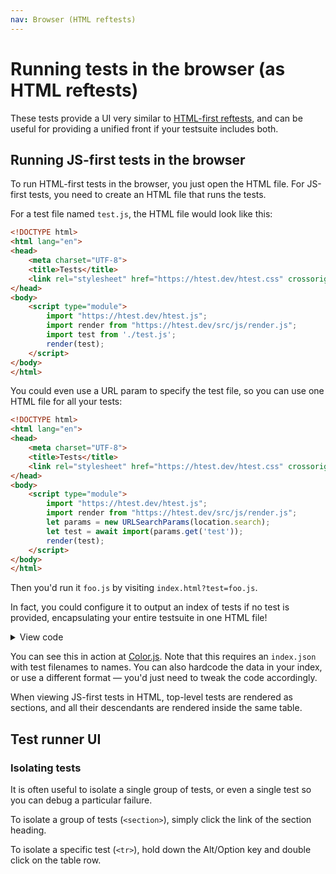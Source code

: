 ```yaml
---
nav: Browser (HTML reftests)
---
```


# Running tests in the browser (as HTML reftests)

These tests provide a UI very similar to [HTML-first reftests](../../define/html/), and can be useful
for providing a unified front if your testsuite includes both.

## Running JS-first tests in the browser

To run HTML-first tests in the browser, you just open the HTML file.
For JS-first tests, you need to create an HTML file that runs the tests.

For a test file named `test.js`, the HTML file would look like this:

```html
<!DOCTYPE html>
<html lang="en">
<head>
	<meta charset="UTF-8">
	<title>Tests</title>
	<link rel="stylesheet" href="https://htest.dev/htest.css" crossorigin />
</head>
<body>
	<script type="module">
		import "https://htest.dev/htest.js";
		import render from "https://htest.dev/src/js/render.js";
		import test from './test.js';
		render(test);
	</script>
</body>
</html>
```

You could even use a URL param to specify the test file, so you can use one HTML file for all your tests:

```html
<!DOCTYPE html>
<html lang="en">
<head>
	<meta charset="UTF-8">
	<title>Tests</title>
	<link rel="stylesheet" href="https://htest.dev/htest.css" crossorigin />
</head>
<body>
	<script type="module">
		import "https://htest.dev/htest.js";
		import render from "https://htest.dev/src/js/render.js";
		let params = new URLSearchParams(location.search);
		let test = await import(params.get('test'));
		render(test);
	</script>
</body>
</html>
```

Then you'd run it `foo.js` by visiting `index.html?test=foo.js`.

In fact, you could configure it to output an index of tests if no test is provided, encapsulating your entire testsuite in one HTML file!

<details>
<summary>View code</summary>

```html
<!DOCTYPE html>
<html lang="en">
<head>
	<meta charset="UTF-8">
	<title>Tests</title>
	<link rel="stylesheet" href="https://htest.dev/htest.css" crossorigin />
	<script src="https://htest.dev/htest.js" type="module" crossorigin></script>
	<script>
		let params = new URLSearchParams(location.search);
		let test_url = params.get('test');

		if (test_url) {
			let test_url_ext = test_url.match(/\.(\w+)$/)?.[1];

			if (!test_url_ext) {
				test_url += '.js';
			}

			if (/^\w+\.\w+$/.test(test_url)) {
				test_url = `./${test_url}`;
			}

			Promise.all([
				import("https://htest.dev/src/js/render.js").then(m => m.default),
				import(test_url).then(m => m.default),
			]).then(([render, test]) => render(test));
		}
		else if (parent === self) {
			document.documentElement.classList.add('index');

			// Index of all tests
			fetch('./index.json').then(r => r.json()).then(index => {
				index = Object.entries(index).map(([id, name]) => ({ id, name }));

				document.body.innerHTML = `
				<section>
					<h1>Tests</h1>

					<ul id="tests">
						${index.map(test => `
							<li>
								<a href="?test=${test.id}">${test.name}</a>
							</li>
						`).join('\n')}
					</ul>
				</section>
				`;
			});
		}
	</script>
</head>
<body>
</body>
</html>
```

</details>

You can see this in action at [Color.js](https://colorjs.io/test/).
Note that this requires an `index.json` with test filenames to names. You can also hardcode the data in your index, or use a different format — you'd just need to tweak the code accordingly.

<div class=note>

When viewing JS-first tests in HTML, top-level tests are rendered as sections, and all their descendants are rendered inside the same table.

</div>

## Test runner UI

### Isolating tests

It is often useful to isolate a single group of tests, or even a single test so you can debug a particular failure.

To isolate a group of tests (`<section>`), simply click the link of the section heading.

To isolate a specific test (`<tr>`), hold down the Alt/Option key and double click on the table row.